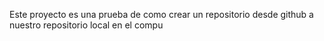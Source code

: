Este proyecto es una prueba de como crear un repositorio desde github a nuestro repositorio local en el compu